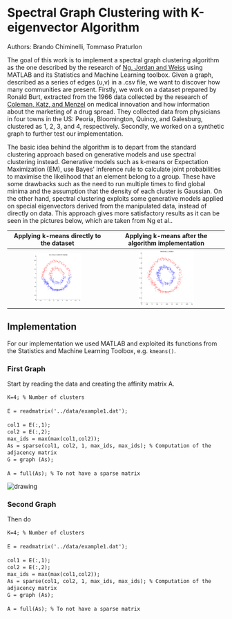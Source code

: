 # Spectral Graph Clustering with K-eigenvector Algorithm

Authors: Brando Chiminelli, Tommaso Praturlon

The goal of this work is to implement a spectral graph clustering algorithm as the one described by the research of [Ng, Jordan and Weiss](http://ai.stanford.edu/~ang/papers/nips01-spectral.pdf) using MATLAB and its Statistics and Machine Learning toolbox. Given a graph, described as a series of edges (u,v) in a .csv file, we want to discover how many communities are present. Firstly, we work on a dataset prepared by Ronald Burt, extracted from the 1966 data collected by the research of [Coleman, Katz, and Menzel](https://www.jstor.org/stable/10.1086/320819?seq=1#metadata_info_tab_contents) on medical innovation and how information about the marketing of a drug spread. They collected data from physicians in four towns in the US: Peoria, Bloomington, Quincy, and Galesburg, clustered as 1, 2, 3, and 4, respectively. Secondly, we worked on a synthetic graph to further test our implementation.

The basic idea behind the algorithm is to depart from the standard clustering approach based on generative models and use spectral clustering instead. Generative models such as k-means or Expectation Maximization (EM), use Bayes' inference rule to calculate joint probabilities to maximise the likelihood that an element belong to a group. These have some drawbacks such as the need to run multiple times to find global minima and the assumption that the density of each cluster is Gaussian. On the other hand, spectral clustering exploits some generative models applied on special eigenvectors derived from the manipulated data, instead of directly on data. This approach gives more satisfactory results as it can be seen in the pictures below, which are taken from Ng et al..

| Applying k-means directly to the dataset | Applying k-means after the algorithm implementation |
| :---: | :---: |
| <img src="./img/bad-cluster.png" alt="drawing" width="50%"/> | <img src="./img/good-cluster.png" alt="drawing" width="50%"/> |

## Implementation

For our implementation we used MATLAB and exploited its functions from the Statistics and Machine Learning Toolbox, e.g. `kmeans()`.

### First Graph

Start by reading the data and creating the affinity matrix A.

```
K=4; % Number of clusters

E = readmatrix('../data/example1.dat');

col1 = E(:,1);
col2 = E(:,2);
max_ids = max(max(col1,col2));
As = sparse(col1, col2, 1, max_ids, max_ids); % Computation of the adjacency matrix
G = graph (As);

A = full(As); % To not have a sparse matrix
```

<img src="./img/.png" alt="drawing" width="50%"/>


### Second Graph

Then do

```
K=4; % Number of clusters

E = readmatrix('../data/example1.dat');

col1 = E(:,1);
col2 = E(:,2);
max_ids = max(max(col1,col2));
As = sparse(col1, col2, 1, max_ids, max_ids); % Computation of the adjacency matrix
G = graph (As);

A = full(As); % To not have a sparse matrix
```
